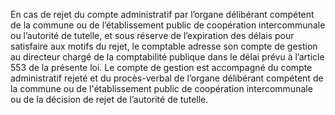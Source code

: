 En cas de rejet du compte administratif par l’organe délibérant compétent de la commune ou de l’établissement public de coopération intercommunale ou l’autorité de tutelle, et sous réserve de l’expiration des délais pour satisfaire aux motifs du rejet, le comptable adresse son compte de gestion au directeur chargé de la comptabilité publique dans le délai prévu à l’article 553 de la présente loi.
Le compte de gestion est accompagné du compte administratif rejeté et du procès-verbal de l’organe délibérant compétent de la commune ou de l'établissement public de coopération intercommunale ou de la décision de rejet de l’autorité de tutelle.